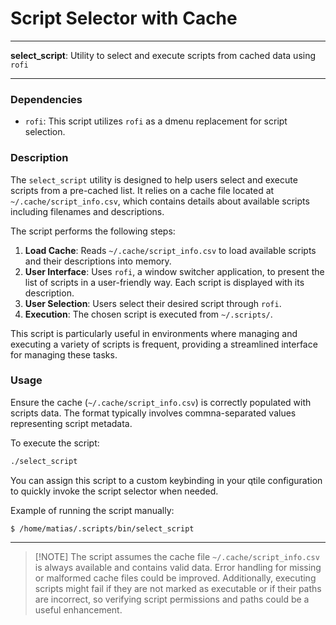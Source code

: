 # Script Selector with Cache

---

**select_script**: Utility to select and execute scripts from cached data using `rofi`

---

### Dependencies

- `rofi`: This script utilizes `rofi` as a dmenu replacement for script selection.

### Description

The `select_script` utility is designed to help users select and execute scripts from a pre-cached list. It relies on a cache file located at `~/.cache/script_info.csv`, which contains details about available scripts including filenames and descriptions. 

The script performs the following steps:

1. **Load Cache**: Reads `~/.cache/script_info.csv` to load available scripts and their descriptions into memory.
2. **User Interface**: Uses `rofi`, a window switcher application, to present the list of scripts in a user-friendly way. Each script is displayed with its description.
3. **User Selection**: Users select their desired script through `rofi`. 
4. **Execution**: The chosen script is executed from `~/.scripts/`.

This script is particularly useful in environments where managing and executing a variety of scripts is frequent, providing a streamlined interface for managing these tasks.

### Usage

Ensure the cache (`~/.cache/script_info.csv`) is correctly populated with scripts data. The format typically involves commna-separated values representing script metadata.

To execute the script:

```bash
./select_script
```

You can assign this script to a custom keybinding in your qtile configuration to quickly invoke the script selector when needed. 

Example of running the script manually:

```
$ /home/matias/.scripts/bin/select_script
```

---

> [!NOTE] The script assumes the cache file `~/.cache/script_info.csv` is always available and contains valid data. Error handling for missing or malformed cache files could be improved. Additionally, executing scripts might fail if they are not marked as executable or if their paths are incorrect, so verifying script permissions and paths could be a useful enhancement.